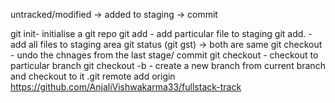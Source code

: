 untracked/modified -> added to staging -> commit

git init- initialise a git repo
git add <filename> - add particular file to staging
git add. - add all files to staging area
git status (git gst) -> both are same
git checkout <filename> - undo the chnages from the last stage/ commit
git checkout<branch-name> - checkout to particular branch
git checkout -b <branch-name> - create a new branch from current branch and checkout to it
.git remote add origin https://github.com/AnjaliVishwakarma33/fullstack-track
